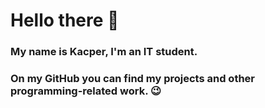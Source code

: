 <h1 align="left">Hello there 👋</h1>
<h3 align="left">My name is Kacper, I'm an IT student.</h3>
<h3 align="left">On my GitHub you can find my projects and other programming-related work. 😉</h3>
